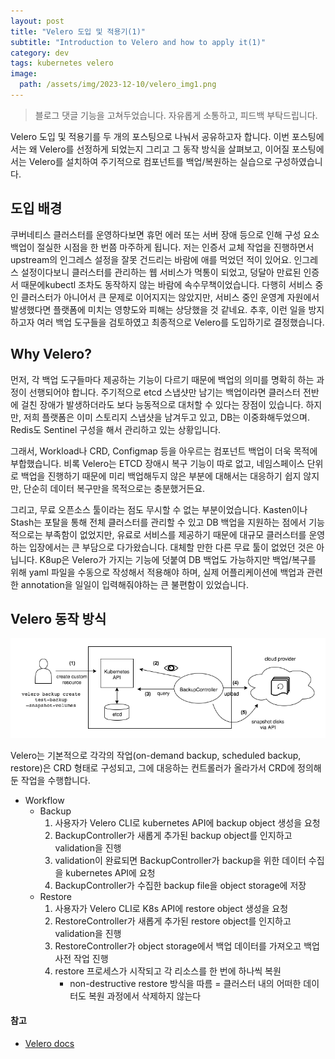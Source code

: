 ```yaml
---
layout: post
title: "Velero 도입 및 적용기(1)"
subtitle: "Introduction to Velero and how to apply it(1)"
category: dev
tags: kubernetes velero
image:
  path: /assets/img/2023-12-10/velero_img1.png
---
```

> 블로그 댓글 기능을 고쳐두었습니다. 자유롭게 소통하고, 피드백 부탁드립니다.

Velero 도입 및 적용기를 두 개의 포스팅으로 나눠서 공유하고자 합니다.
이번 포스팅에서는 왜 Velero를 선정하게 되었는지 그리고 그 동작 방식을 살펴보고, 이어질 포스팅에서는 Velero를 설치하여 주기적으로 컴포넌트를 백업/복원하는 실습으로 구성하였습니다.

## 도입 배경

쿠버네티스 클러스터를 운영하다보면 휴먼 에러 또는 서버 장애 등으로 인해 구성 요소 백업이 절실한 시점을 한 번쯤 마주하게 됩니다. 저는 인증서 교체 작업을 진행하면서 upstream의 인그레스 설정을 잘못 건드리는 바람에 애를 먹었던 적이 있어요. 인그레스 설정이다보니 클러스터를 관리하는 웹 서비스가 먹통이 되었고, 덩달아 만료된 인증서 때문에kubectl 조차도 동작하지 않는 바람에 속수무책이었습니다. 다행히 서비스 중인 클러스터가 아니어서 큰 문제로 이어지지는 않았지만, 서비스 중인 운영계 자원에서 발생했다면 플랫폼에 미치는 영향도와 피해는 상당했을 것 같네요. 추후, 이런 일을 방지하고자 여러 백업 도구들을 검토하였고 최종적으로 Velero를 도입하기로 결정했습니다.

## Why Velero?

먼저, 각 백업 도구들마다 제공하는 기능이 다르기 때문에 백업의 의미를 명확히 하는 과정이 선행되어야 합니다. 주기적으로 etcd 스냅샷만 남기는 백업이라면 클러스터 전반에 걸친 장애가 발생하더라도 보다 능동적으로 대처할 수 있다는 장점이 있습니다. 하지만, 저희 플랫폼은 이미 스토리지 스냅샷을 남겨두고 있고, DB는 이중화해두었으며. Redis도 Sentinel 구성을 해서 관리하고 있는 상황입니다.

그래서, Workload나 CRD, Configmap 등을 아우르는 컴포넌트 백업이 더욱 목적에 부합했습니다. 비록 Velero는 ETCD 장애시 복구 기능이 따로 없고, 네임스페이스 단위로 백업을 진행하기 때문에 미리 백업해두지 않은 부분에 대해서는 대응하기 쉽지 않지만, 단순히 데이터 복구만을 목적으로는 충분했거든요.

그리고, 무료 오픈소스 툴이라는 점도 무시할 수 없는 부분이었습니다. Kasten이나 Stash는 포탈을 통해 전체 클러스터를 관리할 수 있고 DB 백업을 지원하는 점에서 기능적으로는 부족함이 없었지만, 유료로 서비스를 제공하기 때문에 대규모 클러스터를 운영하는 입장에서는 큰 부담으로 다가왔습니다. 대체할 만한 다른 무료 툴이 없었던 것은 아닙니다. K8up은 Velero가 가지는 기능에 덧붙여 DB 백업도 가능하지만 백업/복구를 위해 yaml 파일을 수동으로 작성해서 적용해야 하며, 실제 어플리케이션에 백업과 관련한 annotation을 일일이 입력해줘야하는 큰 불편함이 있었습니다.

## Velero 동작 방식

![Velero 동작 방식](/assets/img/2023-12-10/velero_img2.png)

Velero는 기본적으로 각각의 작업(on-demand backup, scheduled backup, restore)은 CRD 형태로 구성되고, 그에 대응하는 컨트롤러가 올라가서 CRD에 정의해둔 작업을 수행합니다.

- Workflow
  - Backup
    1. 사용자가 Velero CLI로 kubernetes API에 backup object 생성을 요청
    2. BackupController가 새롭게 추가된 backup object를 인지하고 validation을 진행
    3. validation이 완료되면 BackupController가 backup을 위한 데이터 수집을 kubernetes API에 요청
    4. BackupController가 수집한 backup file을 object storage에 저장
  - Restore
    1. 사용자가 Velero CLI로 K8s API에 restore object 생성을 요청
    2. RestoreController가 새롭게 추가된 restore object를 인지하고 validation을 진행
    3. RestoreController가 object storage에서 백업 데이터를 가져오고 백업 사전 작업 진행
    4. restore 프로세스가 시작되고 각 리소스를 한 번에 하나씩 복원
       * non-destructive restore 방식을 따름 = 클러스터 내의 어떠한 데이터도 복원 과정에서 삭제하지 않는다

#### 참고

- [Velero docs](https://velero.io/docs/v1.12/how-velero-works)
